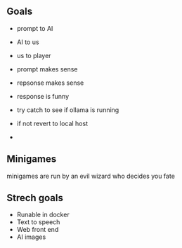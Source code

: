 
## Goals
- prompt to AI
- AI to us
- us to player

- prompt makes sense
- repsonse makes sense

- response is funny

- try catch to see if ollama is running
- if not revert to local host
- 

## Minigames
minigames are run by an evil wizard who decides you fate



## Strech goals
- Runable in docker
- Text to speech
- Web front end
- AI images
